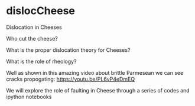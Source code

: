 # dislocCheese
Dislocation in Cheeses 

Who cut the cheese?

What is the proper dislocation theory for Cheeses?

What is the role of rheology?

Well as shown in this amazing video about brittle Parmesean we can see cracks 
propogating: https://youtu.be/PL6vP4eDmEQ

We will explore the role of faulting in Cheese through a series of codes and ipython notebooks
 
